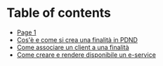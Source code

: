 # Table of contents

* [Page 1](README.md)
* [Cos'è e come si crea una finalità in PDND](<README (1).md>)
* [Come associare un client a una finalità](come-associare-un-client-a-una-finalita.md)
* [Come creare e rendere disponibile un e-service](come-creare-e-rendere-disponibile-un-e-service.md)
